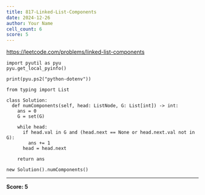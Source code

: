 ```yaml
---
title: 817-Linked-List-Components
date: 2024-12-26
author: Your Name
cell_count: 6
score: 5
---
```


https://leetcode.com/problems/linked-list-components


```
import pyutil as pyu
pyu.get_local_pyinfo()
```


```
print(pyu.ps2("python-dotenv"))
```


```
from typing import List
```


```
class Solution:
  def numComponents(self, head: ListNode, G: List[int]) -> int:
    ans = 0
    G = set(G)

    while head:
      if head.val in G and (head.next == None or head.next.val not in G):
        ans += 1
      head = head.next

    return ans
```


```
new Solution().numComponents()
```


---
**Score: 5**